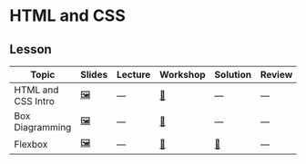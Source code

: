 # HTML and CSS

## Lesson

Topic | Slides | Lecture | Workshop | Solution | Review
------|---------|--------|----------|----------|-------
HTML and CSS Intro | [🖼️][html-1a] | — | [🔬][html-1c] | — | —
Box Diagramming | [🖼️][html-2a] | — | [🤝][html-2c] | — | —
Flexbox | [🖼️][html-3a] | — | [🤝][html-3c] | [👾][html-3d] | —

[html-1a]: 1-html-and-css-intro/HTML%20and%20CSS%20Intro.pdf
[html-1c]: http://css-dinner.fullstackacademy.com/
[html-2a]: 2-box-diagramming/Intro%20To%20Boxing.pdf
[html-2c]: https://learn.fullstackacademy.com/workshop/59b2d5c764d22d00044a07f6/landing
[html-3a]: 3-flexbox/Flexbox.pdf
[html-3c]: https://learn.fullstackacademy.com/workshop/5a8c5b9d55e0900004d64308/landing
[html-3d]: 3-flexbox/Landing-Page-Launchpad
